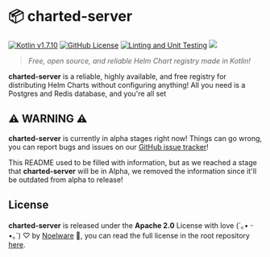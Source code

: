 # 📦 charted-server
[![Kotlin v1.7.10](https://img.shields.io/badge/kotlin-1.7.10-blue.svg?logo=kotlin)](https://kotlinlang.org)
[![GitHub License](https://img.shields.io/badge/license-Apache%20License%202.0-blue.svg?style=flat)](http://www.apache.org/licenses/LICENSE-2.0)
[![Linting and Unit Testing](https://github.com/charted-dev/charted/actions/workflows/lint.yml/badge.svg)](https://github.com/charted-dev/charted/actions/workflows/lint.yml)
![](https://img.shields.io/github/languages/code-size/charted-dev/charted)

> *Free, open source, and reliable Helm Chart registry made in Kotlin!*

**charted-server** is a reliable, highly available, and free registry for distributing Helm Charts without configuring anything! All
you need is a Postgres and Redis database, and you're all set

## :warning: WARNING :warning:
**charted-server** is currently in alpha stages right now! Things can go wrong, you can report bugs and issues on our [GitHub issue tracker](https://github.com/charted-dev/charted/issues)!

This README used to be filled with information, but as we reached a stage that **charted-server** will be in Alpha, we removed the information
since it'll be outdated from alpha to release!

## License
**charted-server** is released under the **Apache 2.0** License with love (´｡• ᵕ •｡`) ♡ by [Noelware](https://noelware.org) 💜, you can read the full
license in the root repository [here](https://github.com/charted-dev/charted/blob/master/LICENSE).

